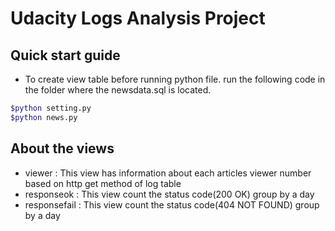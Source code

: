 # Udacity Logs Analysis Project

## Quick start guide
- To create view table before running python file.
run the following code in the folder where the newsdata.sql is located.

```sh
$python setting.py
$python news.py
```

## About the views
- viewer : This view has information about each articles viewer number
based on http get method of log table
- responseok : This view count the status code(200 OK) group by a day
- responsefail : This view count the status code(404 NOT FOUND) group by a day
